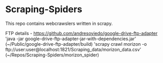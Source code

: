 # Scraping-Spiders

This repo contains webcrawslers written in scrapy. 

FTP details - https://github.com/andresoviedo/google-drive-ftp-adapter
'java -jar google-drive-ftp-adapter-jar-with-dependencies.jar' (~/Public/google-drive-ftp-adapter/build)
'scrapy crawl morizon -o ftp://user:user@localhost:1821/Scraping_data/morizon_data.csv' (~/Repos/Scraping-Spiders/morizon_spider)

